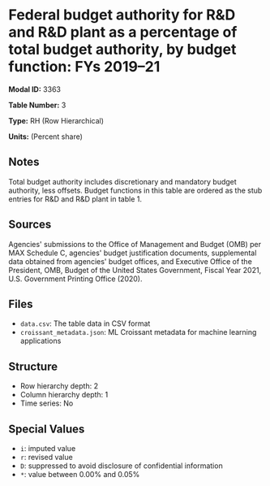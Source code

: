 # Federal budget authority for R&D and R&D plant as a percentage of total budget authority, by budget function: FYs 2019&#8211;21

**Modal ID:** 3363

**Table Number:** 3

**Type:** RH (Row Hierarchical)

**Units:** (Percent share)

## Notes

Total budget authority includes discretionary and mandatory budget authority, less offsets. Budget functions in this table are ordered as the stub entries for R&D and R&D plant in table 1.

## Sources

Agencies' submissions to the Office of Management and Budget (OMB) per MAX Schedule C, agencies' budget justification documents, supplemental data obtained from agencies' budget offices, and Executive Office of the President, OMB, Budget of the United States Government, Fiscal Year 2021, U.S. Government Printing Office (2020).

## Files

- `data.csv`: The table data in CSV format
- `croissant_metadata.json`: ML Croissant metadata for machine learning applications

## Structure

- Row hierarchy depth: 2
- Column hierarchy depth: 1
- Time series: No

## Special Values

- `i`: imputed value
- `r`: revised value
- `D`: suppressed to avoid disclosure of confidential information
- `*`: value between 0.00% and 0.05%
